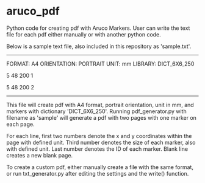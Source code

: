 # aruco_pdf
Python code for creating pdf with Aruco Markers. User can write the text file for each pdf either manually or with another python code.

Below is a sample text file, also included in this repository as 'sample.txt'.

----------------------------------------

FORMAT: A4
ORIENTATION: PORTRAIT
UNIT: mm
LIBRARY: DICT_6X6_250

5 48 200 1

5 48 200 2

----------------------------------------

This file will create pdf with A4 format, portrait orientation, unit in mm, and markers with dictionary 'DICT_6X6_250'.
Running pdf_generator.py with filename as 'sample' will generate a pdf with two pages with one marker on each page.

For each line, first two numbers denote the x and y coordinates within the page with defined unit.
Third number denotes the size of each marker, also with defined unit.
Last number denotes the ID of each marker.
Blank line creates a new blank page.

To create a custom pdf, either manually create a file with the same format, or run txt_generator.py after editing the settings and the write() function.
